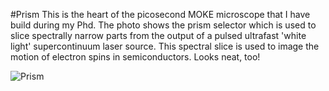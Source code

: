 #Prism
This is the heart of the picosecond MOKE microscope that I have build during my Phd. The photo shows the prism selector which is used to slice spectrally narrow parts from the output of a pulsed ultrafast 'white light' supercontinuum laser source. This spectral slice is used to image the motion of electron spins in semiconductors. Looks neat, too!    

![](https://farm6.staticflickr.com/5614/15307619360_dfc91410d6_b.jpg "Prism")
